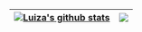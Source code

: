 <div align="center">

| <a href="https://github.com/sasluiza/github-readme-stats"><img align="center" src="https://github-readme-stats-fawn-gamma.vercel.app/api?username=sasluiza&show_icons=true&theme=dark&hide_border=true" alt="Luiza's github stats" /></a> | <a href="https://github.com/sasluiza/github-readme-stats"><img align="center" src="https://github-readme-stats-fawn-gamma.vercel.app/api/top-langs/?username=sasluiza&layout=compact&langs_count=6&theme=dark&hide_border=true" /></a> |
| ------------- | ------------- |

</div>
